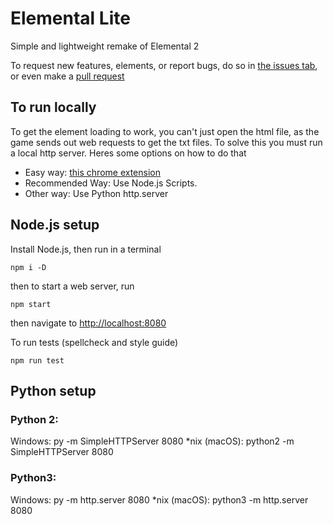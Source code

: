 # Elemental Lite

Simple and lightweight remake of Elemental 2

To request new features, elements, or report bugs, do so in [the issues tab](https://github.com/imdaveead/elemental-lite/issues), or even make a [pull request](https://github.com/imdaveead/elemental-lite/pulls)

## To run locally
To get the element loading to work, you can't just open the html file, as the game sends out web requests to get the txt files. To solve this you must run a local http server. Heres some options on how to do that

- Easy way: [this chrome extension](https://chrome.google.com/webstore/detail/web-server-for-chrome/ofhbbkphhbklhfoeikjpcbhemlocgigb)
- Recommended Way: Use Node.js Scripts.
- Other way: Use Python http.server

## Node.js setup
Install Node.js, then run in a terminal
```
npm i -D
```
then to start a web server, run
```
npm start
```
then navigate to [http://localhost:8080](http://localhost:8080/)

To run tests (spellcheck and style guide)
```
npm run test
```

## Python setup
### Python 2:
Windows: py -m SimpleHTTPServer 8080
*nix (macOS): python2 -m SimpleHTTPServer 8080
### Python3:
Windows: py -m http.server 8080
*nix (macOS): python3 -m http.server 8080
